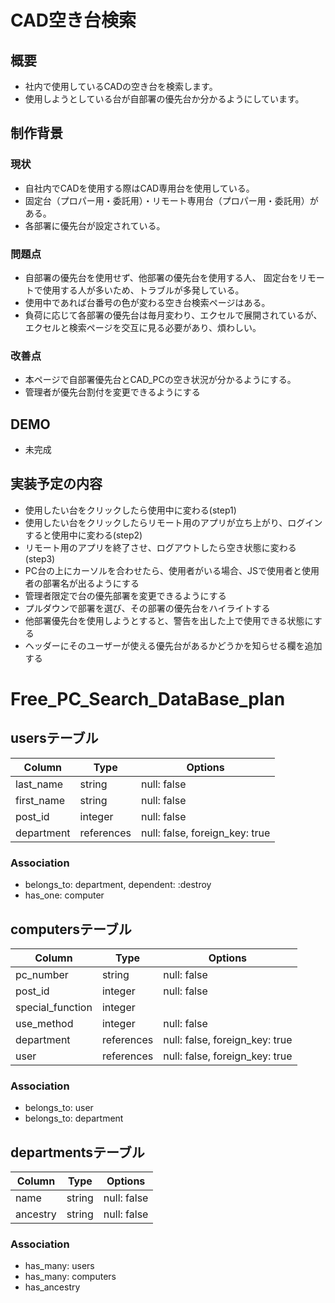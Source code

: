 # CAD空き台検索
## 概要
- 社内で使用しているCADの空き台を検索します。
- 使用しようとしている台が自部署の優先台か分かるようにしています。

## 制作背景
### 現状
- 自社内でCADを使用する際はCAD専用台を使用している。
- 固定台（プロパー用・委託用）・リモート専用台（プロパー用・委託用）がある。
- 各部署に優先台が設定されている。

### 問題点
- 自部署の優先台を使用せず、他部署の優先台を使用する人、
  固定台をリモートで使用する人が多いため、トラブルが多発している。
- 使用中であれば台番号の色が変わる空き台検索ページはある。
- 負荷に応じて各部署の優先台は毎月変わり、エクセルで展開されているが、
  エクセルと検索ページを交互に見る必要があり、煩わしい。

### 改善点
- 本ページで自部署優先台とCAD_PCの空き状況が分かるようにする。
- 管理者が優先台割付を変更できるようにする

## DEMO
- 未完成

## 実装予定の内容
- 使用したい台をクリックしたら使用中に変わる(step1)
- 使用したい台をクリックしたらリモート用のアプリが立ち上がり、ログインすると使用中に変わる(step2)
- リモート用のアプリを終了させ、ログアウトしたら空き状態に変わる(step3)
- PC台の上にカーソルを合わせたら、使用者がいる場合、JSで使用者と使用者の部署名が出るようにする
- 管理者限定で台の優先部署を変更できるようにする
- プルダウンで部署を選び、その部署の優先台をハイライトする
- 他部署優先台を使用しようとすると、警告を出した上で使用できる状態にする
- ヘッダーにそのユーザーが使える優先台があるかどうかを知らせる欄を追加する


# Free_PC_Search_DataBase_plan

## usersテーブル
|Column|Type|Options|
|------|----|-------|
|last_name|string|null: false|
|first_name|string|null: false|
|post_id|integer|null: false|
|department|references|null: false, foreign_key: true|

### Association
- belongs_to: department, dependent: :destroy
- has_one: computer

## computersテーブル
|Column|Type|Options|
|------|----|-------|
|pc_number|string|null: false|
|post_id|integer|null: false|
|special_function|integer||
|use_method|integer|null: false|
|department|references|null: false, foreign_key: true|
|user|references|null: false, foreign_key: true|

### Association
- belongs_to: user
- belongs_to: department

## departmentsテーブル
|Column|Type|Options|
|------|----|-------|
|name|string|null: false|
|ancestry|string|null: false|

### Association
- has_many: users
- has_many: computers
- has_ancestry
